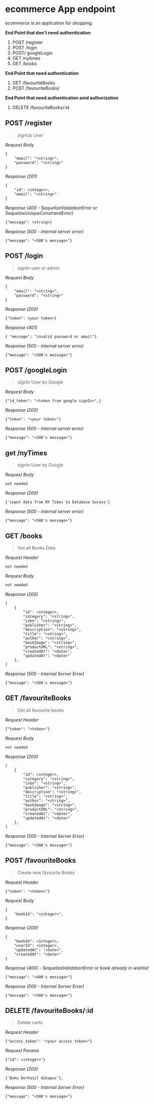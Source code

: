 # ecommerce App endpoint
ecommerce is an application for shopping.

**End Point that don't need authentication**
 1. POST /register
 2. POST /login
 3. POST/ googleLogin
 4. GET /nytimes
 5. GET /books

**End Point that need authentication**
 1. GET /favouriteBooks
 2. POST /favouriteBooks/

**End Point that need authentication amd authorization**
 1. DELETE /favouriteBooks/:id

 ## **POST /register**
> signUp User

_Request Body_
```
{
	"email": "<string>",
	"password": "<string>"
}
```
_Response (201)_
```
{
	"id": <integer>,
	"email": "<string>"
}
```
_Response (400 - SequelizeValidationError  or SequelizeUniqueConstraintError)_
```
{"message": <string>}
```
_Response (500 - internal server error)_
```
{"message": "<500's message>"}
```
## **POST /login**
> signIn user or admin

_Request Body_
```
{
	"email": "<string>",
	"password": "<string>"
}
```
_Response (200)_
```
{"token": <your token>}
```
_Response (401)_
```
{ "message": "invalid password or email"}
```
_Response (500 - internal server error)_
```
{"message": "<500's message>"}
```
## **POST /googleLogin**
> signIn User by Google

_Request Body_
```
{"id_token": "<token from google signIn>",}
```
_Response (200)_
```
{"token": "<your token>"}
```
_Response (500 - internal server error)_
```
{"message": "<500's message>"}
```

## **get /nyTimes**
> signIn User by Google

_Request Body_
```
not needed
```
_Response (200)_
```
{'input data from NY Times to Database Sucess'}
```
_Response (500 - internal server error)_
```
{"message": "<500's message>"}
```

  ## **GET /books** <br/>
> Get all Books Data

_Request Header_
```
not needed
```
_Request Body_
```
not needed
```
_Response (200)_
```
[
	{
		"id": <integer>,
        "category": "<string>",
        "isbn": "<string>",
        "publisher": "<string>",
        "description": "<string>",
        "title": "<string>",
        "author": "<string>",
        "bookImage": "<string>",
        "productURL": "<string>",
        "createdAt": "<date>",
        "updatedAt": "<date>"
	},
]
```
_Response (500 - Internal Server Error)_
```
{"message": "<500's message>"}
```
  ## **GET /favouriteBooks** <br/>
> Get all favourite books

_Request Header_
```
{"token": "<token>"}
```
_Request Body_
```
not needed
```
_Response (200)_
```
[
	{
		"id": <integer>,
        "category": "<string>",
        "isbn": "<string>",
        "publisher": "<string>",
        "description": "<string>",
        "title": "<string>",
        "author": "<string>",
        "bookImage": "<string>",
        "productURL": "<string>",
        "createdAt": "<date>",
        "updatedAt": "<date>"
	},
]
```
_Response (500 - Internal Server Error)_
```
{"message": "<500's message>"}
```

## **POST /favouriteBooks** <br/>
> Create new favourite Books

_Request Header_
```
{"token": "<token>"}
```
_Request Body_
```
{
	"bookId": "<integer>",
}
```
_Response (200)_ 
```
{
	"bookId": <integer>,
    "userId": <integer>,
    "updatedAt": "<date>",
    "createdAt": "<date>"
}
```
_Response (400) - SequelizeValidationError or book already in wishlist_ 
```
{"message": "<400's message>"}
```
_Response (500 - Internal Server Error)_
```
{"message": "<500's message>"}
```

## **DELETE /favouriteBooks/:id** <br/>
> Delete carts

_Request Header_
```
{"access_token": "<your access token>"}
```
_Request Params_
```
{"id": <integer>"}
```
_Response (200)_
```
{`Buku berhasil dihapus`},
```
_Response (500 - Internal Server Error)_
```
{"message": "<500's message>"}
```